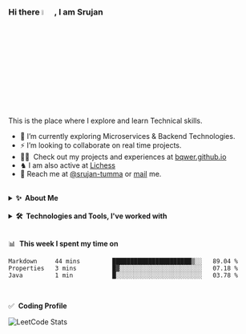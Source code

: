 
### Hi there <a href="https://bqwerr.github.io/"><img src="https://media.giphy.com/media/hvRJCLFzcasrR4ia7z/giphy.gif" width="5%"></a>, I am Srujan
This is the place where I explore and learn Technical skills.

- 🌱 I’m currently exploring Microservices & Backend Technologies.
- ⚡ I’m looking to collaborate on real time projects.
- 👨‍💻 &nbsp;Check out my projects and experiences at [bqwer.github.io][website]
- ♞ I am also active at [Lichess][lichess]
- 💬&nbsp;Reach me at [@srujan-tumma][linkedin] or <a rel="me" href="mailto:tummasrujan@gmail.com">mail</a> me.

<br />

<details>
  <summary><b>✨&nbsp;&nbsp;About&nbsp;Me</b></summary>
  <br/>

I am currently working as a Technical Consultant with 1.5 years of experience in developing enterprise applications.

</details> 
<br />


<details>
  <summary><b>🛠️&nbsp;&nbsp;Technologies&nbsp;and&nbsp;Tools, I've worked with</b></summary>
  <br/>
  <br/>

[![My Skills](https://skillicons.dev/icons?i=java,python,mysql,django,spring,angular,azure,bootstrap,docker,git,heroku,html,javascript,nodejs,react,sqlite&perline=8)](https://skillicons.dev)

</details> 
<br />


📊 &nbsp;**This week I spent my time on**

<!--START_SECTION:waka-->

```text
Markdown     44 mins         ██████████████████████▒░░   89.04 %
Properties   3 mins          █▓░░░░░░░░░░░░░░░░░░░░░░░   07.18 %
Java         1 min           █░░░░░░░░░░░░░░░░░░░░░░░░   03.78 %
```

<!--END_SECTION:waka-->
<br />

✅ &nbsp;**Coding Profile**




![LeetCode Stats](https://leetcard.jacoblin.cool/LazY_KnIghT?theme=dark&font=Anek%20Latin&ext=heatmap)

[website]: https://bqwerr.github.io
[linkedin]: https://linkedin.com/in/srujan-tumma
[hitachi]: https://www.hitachivantara.com/
[lichess]: https://lichess.org/@/LazY_KnIghT
